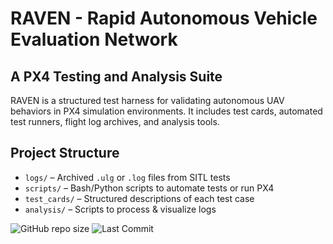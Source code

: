 # RAVEN - Rapid Autonomous Vehicle Evaluation Network
## A PX4 Testing and Analysis Suite

RAVEN is a structured test harness for validating autonomous UAV behaviors in PX4 simulation environments.
It includes test cards, automated test runners, flight log archives, and analysis tools.

## Project Structure
- `logs/` – Archived `.ulg` or `.log` files from SITL tests  
- `scripts/` – Bash/Python scripts to automate tests or run PX4  
- `test_cards/` – Structured descriptions of each test case  
- `analysis/` – Scripts to process & visualize logs


![GitHub repo size](https://img.shields.io/github/repo-size/cpetrich3/RAVEN)
![Last Commit](https://img.shields.io/github/last-commit/cpetrich3/RAVEN)
